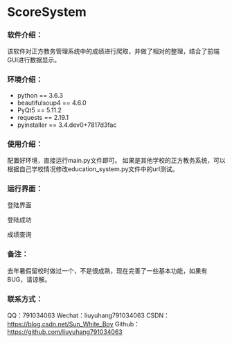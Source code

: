 ﻿# ScoreSystem

### 软件介绍：
该软件对正方教务管理系统中的成绩进行爬取，并做了相对的整理，结合了前端GUI进行数据显示。

### 环境介绍：
- python == 3.6.3
- beautifulsoup4 == 4.6.0
- PyQt5 == 5.11.2
- requests == 2.19.1
- pyinstaller == 3.4.dev0+7817d3fac

### 使用介绍：
配置好环境，直接运行main.py文件即可。
如果是其他学校的正方教务系统，可以根据自己学校情况修改education_system.py文件中的url测试。

### 运行界面：
登陆界面
![]()

登陆成功
![]()

成绩查询
![]()

### 备注：
去年暑假留校时做过一个，不是很成熟，现在完善了一些基本功能，如果有BUG，请谅解。

### 联系方式：
QQ：791034063
Wechat：liuyuhang791034063
CSDN：https://blog.csdn.net/Sun_White_Boy
Github：https://github.com/liuyuhang791034063